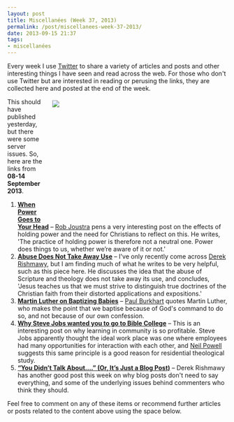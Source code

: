 ```yaml
---
layout: post
title: Miscellanées (Week 37, 2013)
permalink: /post/miscellanees-week-37-2013/
date: 2013-09-15 21:37
tags:
- miscellanées
---
```

Every week I use <a href="http://twitter.com/jakebelder">Twitter</a> to share a variety of articles and posts and other interesting things I have seen and read across the web. For those who don't use Twitter but are interested in reading or perusing the links, they are collected here and posted at the end of the week.

<div style="float: right; margin: 5px 1px 0px 20px; width: 400px; height: 266px;"><img src="https://dl.dropboxusercontent.com/u/3897986/Jake%20Blog%20Images/University-students.jpg"></div>
This should have published yesterday, but there were some server issues. So, here are the links from <strong>08-14 September 2013</strong>.

<ol>
<li><strong><a href="http://bit.ly/1ez1WGZ">When Power Goes to Your Head</a></strong> – <a href="http://twitter.com/rjoustra">Rob Joustra</a> pens a very interesting post on the effects of holding power and the need for Christians to reflect on this. He writes, 'The practice of holding power is therefore not a neutral one. Power does things to us, whether we’re aware of it or not.'</li>

<li><strong><a href="http://bit.ly/1ez28WN">Abuse Does Not Take Away Use</a></strong> – I've only recently come across <a href="http://twitter.com/DZRishmawy">Derek Rishmawy</a>, but I am finding much of what he writes to be very helpful, such as this piece here. He discusses the idea that the abuse of Scripture and theology does not take away its use, and concludes, 'Jesus teaches us that we must strive to distinguish true doctrines of the Christian faith from their distorted applications and expositions.'</li>

<li><strong><a href="http://bit.ly/17vbC1i">Martin Luther on Baptizing Babies</a></strong> – <a href="http://twitter.com/PaulBurkhart_">Paul Burkhart</a> quotes Martin Luther, who makes the point that we baptise because of God's command to do so, and not because of our own confession.</li>

<li><strong><a href="http://bit.ly/17viEDh">Why Steve Jobs wanted you to go to Bible College</a></strong> – This is an interesting post on why learning in community is so profitable. Steve Jobs apparently thought the ideal work place was one where employees had many opportunities for interaction with each other, and <a href="http://twitter.com/afaithtoliveby">Neil Powell</a> suggests this same principle is a good reason for residential theological study.</li>

<li><strong><a href="http://derekzrishmawy.com/2013/09/13/you-didnt-talk-about-or-its-just-a-blog-post/">“You Didn’t Talk About….” (Or, It’s Just a Blog Post)</a></strong> – Derek Rishmawy has another good post this week on why blog posts don't need to say everything, and some of the underlying issues behind commenters who think they should.</li>
</ol>

Feel free to comment on any of these items or recommend further articles or posts related to the content above using the space below.
